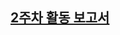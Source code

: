 ## [2주차 활동 보고서](https://github.com/Capdol-plus-i/Document/blob/123a6218d779838514b54f27293bb35f471c80e2/%EC%BA%A1%EB%8F%8C%202%EC%A3%BC%EC%B0%A8%20%EC%A7%84%ED%96%89%EB%82%B4%EC%9A%A9.pdf)

